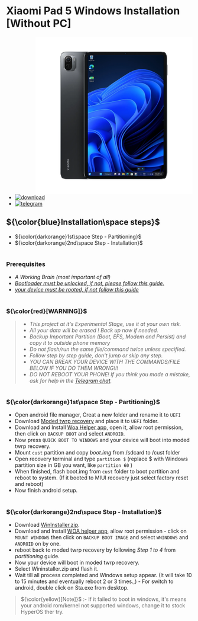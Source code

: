 # Xiaomi Pad 5 Windows Installation [Without PC]
<img align="right" src="nabu.png" width="425" alt="Windows 11 Running On A Xiaomi Pad 5">

- [![download](https://github.com/Kumar-Jy/Windows-in-PocoF1-Without-PC/assets/20044626/3abc8b52-c5c6-4495-b623-d1312195d639)](https://youtu.be/)
- [![telegram](https://img.shields.io/badge/chat-telegram-brightgreen.svg?logo=telegram&style=flat-square)](https://t.me/WinInstaller)
## ${\color{blue}Installation\space steps}$ 
- ${\color{darkorange}1st\space Step - Partitioning}$
- ${\color{darkorange}2nd\space Step - Installation}$
  
#
### Prerequisites
- _A Working Brain (most important of all)_
- [_Bootloader must be unlocked, if not, please follow this guide._](https://github.com/Misha803/Port-Windows-11-Xiaomi-Pad-5/blob/main/guide/English/Re-rooting-en.md)
- [_your device must be rooted, if not follow this guide_](https://github.com/Misha803/Port-Windows-11-Xiaomi-Pad-5/blob/main/guide/English/Re-rooting-en.md)
#
### ${\color{red}[WARNING]}$
> - _This project at it's Experimental Stage, use it at your own risk._
> - _All your data will be erased ! Back up now if needed._
> - _Backup Important Partition (Boot, EFS, Modem and Persist) and copy it to outside phone memory_
> - _Do not flash/run the same file/command twice unless specified._
> - _Follow step by step guide, don't jump or skip any step._
> - _YOU CAN BREAK YOUR DEVICE WITH THE COMMANDS/FILE BELOW IF YOU DO THEM WRONG!!!_
> - _DO NOT REBOOT YOUR PHONE! If you think you made a mistake, ask for help in the [Telegram chat](https://t.me/WinInstaller)._
#

### **${\color{darkorange}1st\space Step - Partitioning}$**
- Open android file manager, Creat a new folder and rename it to `UEFI`
- Download [Moded twrp recovery](https://github.com/Kumar-Jy/Windows-in-NABU-Without-PC/releases/tag/Moded-TWRP-Recovery) and place it to `UEFI` folder.
- Download and Install [Woa Helper app](https://github.com/Marius586/WoA-Helper-update/releases/tag/WOA), open it, allow root permission, then click on `BACKUP BOOT` and select `ANDROID`.
- Now press `QUICK BOOT TO WINDOWS` and your device will boot into moded twrp recovery.
- Mount `cust` partition and copy *boot.img* from /sdcard to /cust folder
- Open recovery terminal and type `partition $` (replace $ with Windows partition size in GB you want, like `partition 60` )
- When finished, flash boot.img from `cust` folder to boot partition and reboot to system. (If it booted to MIUI recovery just select factory reset and reboot)
- Now finish android setup.
#

### ${\color{darkorange}2nd\space Step - Installation}$
- Download [WinInstaller.zip](https://mega.nz/file/UnNXQY4C#iJ5pSNQrMtTfl7my9EXaWwA1wtUjP-8M3aY3s2OHR0Q).
- Download and Install [WOA helper app](https://github.com/Marius586/WoA-Helper-update/releases/tag/WOA), allow root permission - click on `MOUNT WINDOWS` then click on `BACKUP BOOT IMAGE` and select `WNINDOWS` and `ANDROID` on by one.
- reboot back to moded twrp recovery by following *Step 1 to 4* from *partitioning* guide.
- Now your device will boot in moded twrp recovery.
- Select Wininstaller.zip and flash it.
- Wait till all process completed and Windows setup appear. (It will take 10 to 15 minutes and eventually reboot 2 or 3 times.,)
- For switch to android, double click on Sta.exe from desktop.
> ${\color{yellow}[Note]}$ :- If it failed to boot in windows, it's means your android rom/kernel not supported windows, change it to stock HyperOS ther try.
#

